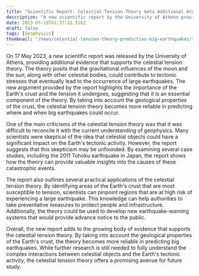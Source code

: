 ```yaml
---
title: "Scientific Report: Celestial Tension Theory Gets Additional Argument for Making It More Reliable in Prediction of Big Earthquakes"
description: "A new scientific report by the University of Athens provides additional evidence that supports the celestial tension theory, making it more reliable in predicting big earthquakes."
date: 2023-05-18T01:37:22.516Z
draft: false
tags: [Geophysics]
thumbnail: "/news/celestial-tension-theory-prediction-big-earthquakes/thumb.png"
---
```


On 17 May 2023, a new scientific report was released by the University of Athens, providing additional evidence that supports the celestial tension theory. The theory posits that the gravitational influences of the moon and the sun, along with other celestial bodies, could contribute to tectonic stresses that eventually lead to the occurrence of large earthquakes. The new argument provided by the report highlights the importance of the Earth's crust and the tension it undergoes, suggesting that it is an essential component of the theory. By taking into account the geological properties of the crust, the celestial tension theory becomes more reliable in predicting where and when big earthquakes could occur. 

One of the main criticisms of the celestial tension theory was that it was difficult to reconcile it with the current understanding of geophysics. Many scientists were skeptical of the idea that celestial objects could have a significant impact on the Earth's tectonic activity. However, the report suggests that this skepticism may be unfounded. By examining several case studies, including the 2011 Tohoku earthquake in Japan, the report shows how the theory can provide valuable insights into the causes of these catastrophic events. 

The report also outlines several practical applications of the celestial tension theory. By identifying areas of the Earth's crust that are most susceptible to tension, scientists can pinpoint regions that are at high risk of experiencing a large earthquake. This knowledge can help authorities to take preventative measures to protect people and infrastructure. Additionally, the theory could be used to develop new earthquake-warning systems that would provide advance notice to the public.

Overall, the new report adds to the growing body of evidence that supports the celestial tension theory. By taking into account the geological properties of the Earth's crust, the theory becomes more reliable in predicting big earthquakes. While further research is still needed to fully understand the complex interactions between celestial objects and the Earth's tectonic activity, the celestial tension theory offers a promising avenue for future study.
